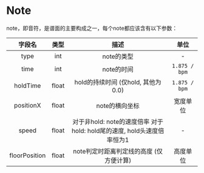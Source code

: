 # Note

note，即音符，是谱面的主要构成之一，每个note都应该含有以下参数：

|      字段名      |  类型   |                               描述                                |      单位       |
|:-------------:|:-----:|:---------------------------------------------------------------:|:-------------:|
|     type      |  int  |                             note的类型                             |       -       |
|     time      | int |                             note的时间                             | `1.875 / bpm` |
|   holdTime    | float |                   hold的持续时间  (仅hold, 其他为0.0)                    | `1.875 / bpm` |
|   positionX   | float |                            note的横向坐标                            |     宽度单位      |
|     speed     | float | 对于非hold: note的速度倍率  对于hold: hold尾的速度, hold头速度倍率恒为1 |       -       |
| floorPosition | float |                 note判定时距离判定线的高度 (仅方便计算)                   |     高度单位      |

